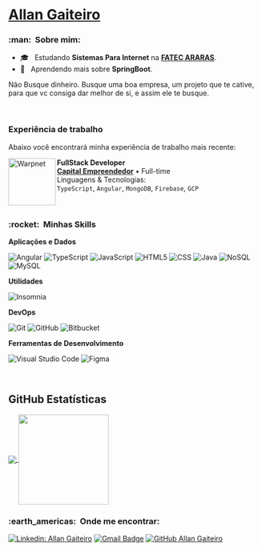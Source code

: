 # <a href="https://allan-gaiteiro.web.app">**Allan Gaiteiro**</a>

<h3> :man: &nbsp;Sobre mim: </h3>

- 🎓 &nbsp; Estudando **Sistemas Para Internet** na <a href="https://fatecararas.cps.sp.gov.br/">**FATEC ARARAS**</a>.
- 🌱 &nbsp; Aprendendo mais sobre **SpringBoot**.

Não Busque dinheiro. Busque uma boa empresa, um projeto que te cative, para que vc consiga dar melhor de si, e assim ele te busque.

</br>

### Experiência de trabalho

Abaixo você encontrará minha experiência de trabalho mais recente:

[<img align="left" height="94px" width="94px" alt="Warpnet" src="https://media-exp1.licdn.com/dms/image/C4D0BAQEofBTKkn8XiQ/company-logo_200_200/0/1636665481554?e=1665014400&v=beta&t=g_2UhC6IK83Uo2ASLMvRj4rMxE9mG0NSBCLQUMiSTaY"/>](https://www.capitalempreendedor.com.br/)

**FullStack Developer** \
[**Capital Empreendedor**](https://www.capitalempreendedor.com.br/) • Full-time \
Linguagens & Tecnologias:  
 `TypeScript`, `Angular`, `MongoDB`, `Firebase`, `GCP`

<br/>
<h3> :rocket: &nbsp;Minhas Skills </h3>

**Aplicações e Dados**

![Angular](https://img.shields.io/badge/-Angular-333333?style=flat&logo=Angular)
![TypeScript](https://img.shields.io/badge/-TypeScript-333333?style=flat&logo=typescript)
![JavaScript](https://img.shields.io/badge/-JavaScript-333333?style=flat&logo=javascript)
![HTML5](https://img.shields.io/badge/-HTML5-333333?style=flat&logo=HTML5)
![CSS](https://img.shields.io/badge/-CSS-333333?style=flat&logo=CSS3&logoColor=1572B6)
![Java](https://img.shields.io/badge/-Java-333333?style=flat&logo=Java&logoColor=007396)
![NoSQL](https://img.shields.io/badge/-NoSQL-333333?style=flat&logo=nosql)
![MySQL](https://img.shields.io/badge/-MySQL-333333?style=flat&logo=mysql)

**Utilidades**

![Insomnia](https://img.shields.io/badge/-Insomnia-333333?style=flat&logo=insomnia)

**DevOps**

![Git](https://img.shields.io/badge/-Git-333333?style=flat&logo=git)
![GitHub](https://img.shields.io/badge/-GitHub-333333?style=flat&logo=github)
![Bitbucket](https://img.shields.io/badge/-Bitbucket-333333?style=flat&logo=bitbucket)

**Ferramentas de Desenvolvimento**

![Visual Studio Code](https://img.shields.io/badge/-Visual%20Studio%20Code-333333?style=flat&logo=visual-studio-code&logoColor=007ACC)
![Figma](https://img.shields.io/badge/-Figma-333333?style=flat&logo=figma&logoColor=007ACC)

<br/>

## **GitHub Estatísticas**

<a href="https://github.com/AllanGaiteiro">
  <img align="center" src="https://github-readme-stats.vercel.app/api/top-langs/?username=AllanGaiteiro&theme=dracula&layout=compact&langs_count=10" />
</a>

<a href="https://github.com/AllanGaiteiro">
  <img height="180em" align="center" src="https://github-readme-stats.vercel.app/api?username=AllanGaiteiro&theme=dracula&show_icons=true&include_all_commits=true&count_private=true" />
</a>

<br/>

<h3> :earth_americas: &nbsp;Onde me encontrar: </h3>

[![Linkedin: Allan Gaiteiro](https://img.shields.io/badge/-AllanGaiteiro-blue?style=flat-square&logo=Linkedin&logoColor=white&link=https://www.linkedin.com/in/allan-gaiteiro)](https://www.linkedin.com/in/allan-gaiteiro)
[![Gmail Badge](https://img.shields.io/badge/-allansgaiteiro@gmail.com-006bed?style=flat-square&logo=Gmail&logoColor=white&link=mailto:SEU-EMAIL)](mailto:allansgaiteiro@gmail.com)
[![GitHub Allan Gaiteiro](https://img.shields.io/github/followers/AllanGaiteiro?label=follow&style=social)](https://github.com/AllanGaiteiro)

